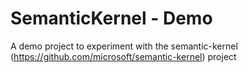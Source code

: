 # SemanticKernel - Demo
A demo project to experiment with the semantic-kernel (https://github.com/microsoft/semantic-kernel) project
